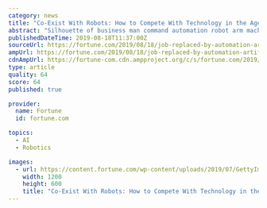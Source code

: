 ```yaml
---
category: news
title: "Co-Exist With Robots: How to Compete With Technology in the Age of Automation"
abstract: "Silhouette of business man command automation robot arm machine technology , industry 5.0 , artificial intelligence trend concept. Sunrise twilight background.Jiraroj Praditcharoenkul—Getty ..."
publishedDateTime: 2019-08-18T11:37:00Z
sourceUrl: https://fortune.com/2019/08/18/job-replaced-by-automation-artificial-intelligence-ai/
ampUrl: https://fortune.com/2019/08/18/job-replaced-by-automation-artificial-intelligence-ai/amp/
cdnAmpUrl: https://fortune-com.cdn.ampproject.org/c/s/fortune.com/2019/08/18/job-replaced-by-automation-artificial-intelligence-ai/amp/
type: article
quality: 64
score: 64
published: true

provider:
  name: Fortune
  id: fortune.com

topics:
  - AI
  - Robotics

images:
  - url: https://content.fortune.com/wp-content/uploads/2019/07/GettyImages-1090578386.jpg?resize=1200,600
    width: 1200
    height: 600
    title: "Co-Exist With Robots: How to Compete With Technology in the Age of Automation"
---
```

